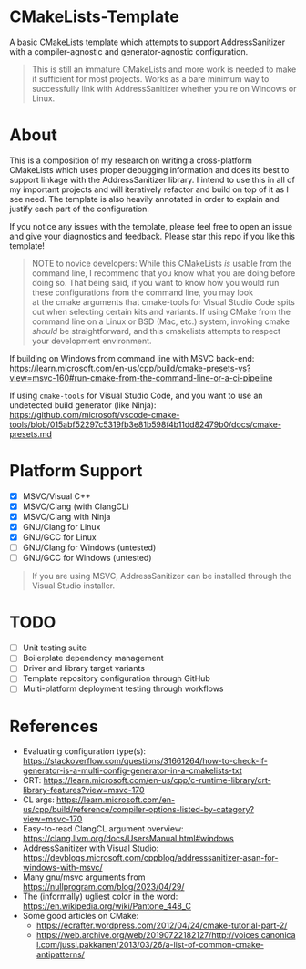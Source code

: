 # CMakeLists-Template

A basic CMakeLists template which attempts to support AddressSanitizer with a compiler-agnostic and generator-agnostic configuration. 

> This is still an immature CMakeLists and more work is needed to make it sufficient for most projects. Works as a bare minimum way to successfully link with AddressSanitizer whether you're on Windows or Linux.

# About

This is a composition of my research on writing a cross-platform CMakeLists which uses proper debugging information and
does its best to support linkage with the AddressSanitizer library. I intend to use this in all of my important projects 
and will iteratively refactor and build on top of it as I see need. The template is also heavily annotated in order to
explain and justify each part of the configuration.

If you notice any issues with the template, please
feel free to open an issue and give your diagnostics and feedback. Please star this repo if you like this template! 

> NOTE to novice developers: While this CMakeLists *is* usable from the command line, I recommend that you know what you are doing 
before doing so. That being said, if you want to know how you would run these configurations from the command line, you may look  
at the cmake arguments that cmake-tools for Visual Studio Code spits out when selecting certain kits and variants. If using CMake 
from the command line on a Linux or BSD (Mac, etc.) system, invoking cmake *should* be straightforward, and this cmakelists 
attempts to respect your development environment. 

If building on Windows from command line with MSVC back-end: 
https://learn.microsoft.com/en-us/cpp/build/cmake-presets-vs?view=msvc-160#run-cmake-from-the-command-line-or-a-ci-pipeline


If using `cmake-tools` for Visual Studio Code, and you want to use an undetected build generator (like Ninja):
https://github.com/microsoft/vscode-cmake-tools/blob/015abf52297c5319fb3e81b598f4b11dd82479b0/docs/cmake-presets.md

# Platform Support
- [x] MSVC/Visual C++ 
- [x] MSVC/Clang (with ClangCL) 
- [x] MSVC/Clang with Ninja
- [x] GNU/Clang for Linux 
- [x] GNU/GCC for Linux 
- [ ] GNU/Clang for Windows (untested)
- [ ] GNU/GCC for Windows (untested)

> If you are using MSVC, AddressSanitizer can be installed through the Visual Studio installer.

# TODO
- [ ] Unit testing suite 
- [ ] Boilerplate dependency management 
- [ ] Driver and library target variants 
- [ ] Template repository configuration through GitHub
- [ ] Multi-platform deployment testing through workflows 

# References

- Evaluating configuration type(s): https://stackoverflow.com/questions/31661264/how-to-check-if-generator-is-a-multi-config-generator-in-a-cmakelists-txt
- CRT: https://learn.microsoft.com/en-us/cpp/c-runtime-library/crt-library-features?view=msvc-170
- CL args: https://learn.microsoft.com/en-us/cpp/build/reference/compiler-options-listed-by-category?view=msvc-170
- Easy-to-read ClangCL argument overview: https://clang.llvm.org/docs/UsersManual.html#windows
- AddressSanitizer with Visual Studio: https://devblogs.microsoft.com/cppblog/addresssanitizer-asan-for-windows-with-msvc/
- Many gnu/msvc arguments from https://nullprogram.com/blog/2023/04/29/
- The (informally) ugliest color in the word: https://en.wikipedia.org/wiki/Pantone_448_C
- Some good articles on CMake:
    - https://ecrafter.wordpress.com/2012/04/24/cmake-tutorial-part-2/
    - https://web.archive.org/web/20190722182127/http://voices.canonical.com/jussi.pakkanen/2013/03/26/a-list-of-common-cmake-antipatterns/
